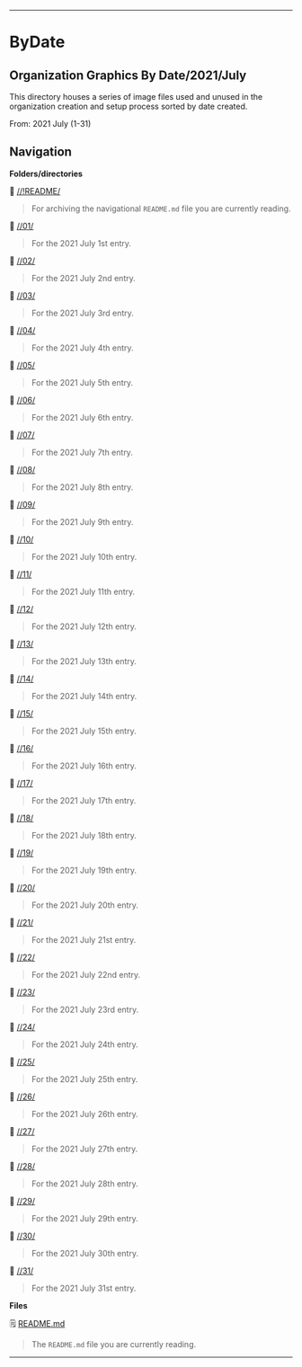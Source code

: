 
***

# ByDate

## Organization Graphics By Date/2021/July

This directory houses a series of image files used and unused in the organization creation and setup process sorted by date created.

From: 2021 July (1-31)

## Navigation

**Folders/directories**

📁 [//!README/](/OrganizationGraphics/!README/)

> For archiving the navigational `README.md` file you are currently reading.

📁 [//01/](/OrganizationGraphics/ByDate/2021/July/01/)

> For the 2021 July 1st entry.

📁 [//02/](/OrganizationGraphics/ByDate/2021/July/02/)

> For the 2021 July 2nd entry.

📁 [//03/](/OrganizationGraphics/ByDate/2021/July/03/)

> For the 2021 July 3rd entry.

📁 [//04/](/OrganizationGraphics/ByDate/2021/July/04/)

> For the 2021 July 4th entry.

📁 [//05/](/OrganizationGraphics/ByDate/2021/July/05/)

> For the 2021 July 5th entry.

📁 [//06/](/OrganizationGraphics/ByDate/2021/July/06/)

> For the 2021 July 6th entry.

📁 [//07/](/OrganizationGraphics/ByDate/2021/July/07/)

> For the 2021 July 7th entry.

📁 [//08/](/OrganizationGraphics/ByDate/2021/July/08/)

> For the 2021 July 8th entry.

📁 [//09/](/OrganizationGraphics/ByDate/2021/July/09/)

> For the 2021 July 9th entry.

📁 [//10/](/OrganizationGraphics/ByDate/2021/July/10/)

> For the 2021 July 10th entry.

📁 [//11/](/OrganizationGraphics/ByDate/2021/July/11/)

> For the 2021 July 11th entry.

📁 [//12/](/OrganizationGraphics/ByDate/2021/July/12/)

> For the 2021 July 12th entry.

📁 [//13/](/OrganizationGraphics/ByDate/2021/July/13/)

> For the 2021 July 13th entry.

📁 [//14/](/OrganizationGraphics/ByDate/2021/July/14/)

> For the 2021 July 14th entry.

📁 [//15/](/OrganizationGraphics/ByDate/2021/July/15/)

> For the 2021 July 15th entry.

📁 [//16/](/OrganizationGraphics/ByDate/2021/July/16/)

> For the 2021 July 16th entry.

📁 [//17/](/OrganizationGraphics/ByDate/2021/July/17/)

> For the 2021 July 17th entry.

📁 [//18/](/OrganizationGraphics/ByDate/2021/July/18/)

> For the 2021 July 18th entry.

📁 [//19/](/OrganizationGraphics/ByDate/2021/July/19/)

> For the 2021 July 19th entry.

📁 [//20/](/OrganizationGraphics/ByDate/2021/July/20/)

> For the 2021 July 20th entry.

📁 [//21/](/OrganizationGraphics/ByDate/2021/July/21/)

> For the 2021 July 21st entry.

📁 [//22/](/OrganizationGraphics/ByDate/2021/July/22/)

> For the 2021 July 22nd entry.

📁 [//23/](/OrganizationGraphics/ByDate/2021/July/23/)

> For the 2021 July 23rd entry.

📁 [//24/](/OrganizationGraphics/ByDate/2021/July/24/)

> For the 2021 July 24th entry.

📁 [//25/](/OrganizationGraphics/ByDate/2021/July/25/)

> For the 2021 July 25th entry.

📁 [//26/](/OrganizationGraphics/ByDate/2021/July/26/)

> For the 2021 July 26th entry.

📁 [//27/](/OrganizationGraphics/ByDate/2021/July/27/)

> For the 2021 July 27th entry.

📁 [//28/](/OrganizationGraphics/ByDate/2021/July/28/)

> For the 2021 July 28th entry.

📁 [//29/](/OrganizationGraphics/ByDate/2021/July/29/)

> For the 2021 July 29th entry.

📁 [//30/](/OrganizationGraphics/ByDate/2021/July/30/)

> For the 2021 July 30th entry.

📁 [//31/](/OrganizationGraphics/ByDate/2021/July/31/)

> For the 2021 July 31st entry.

**Files**

🗒️ [README.md](/OrganizationGraphics/ByDate/2021/July/README.md)

> The `README.md` file you are currently reading.

***

